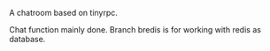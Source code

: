 A chatroom based on tinyrpc. 

Chat function mainly done. 
Branch bredis is for working with redis as database.

